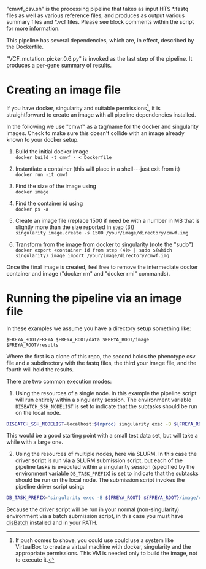 
"cmwf_csv.sh" is the processing pipeline that takes as input HTS
*.fastq files as well as various reference files, and produces as
output various summary files and *.vcf files. Please see block
comments within the script for more information.

This pipeline has several dependencies, which are, in effect,
described by the Dockerfile.

"VCF_mutation_picker.0.6.py" is invoked as the last step of the
pipeline. It produces a per-gene summary of results.


Creating an image file
======================

If you have docker, singularity and suitable permissions[^1], it is straightforward to
create an image with all pipeline dependencies installed.

In the following we
use "cmwf" as a tag/name for the docker and singularity images. Check
to make sure this doesn't collide with an image already known to your
docker setup.

1. Build the initial docker image\
`docker build -t cmwf - < Dockerfile`

2. Instantiate a container (this will place in a shell---just exit from it)\
`docker run -it cmwf`

3. Find the size of the image using\
`docker image`

4. Find the container id using\
`docker ps -a`

5. Create an image file (replace 1500 if need be with a number in MB that is slightly more than the size reported in step (3))\
`singularity image.create -s 1500 /your/image/directory/cmwf.img`

6. Transform from the image from docker to singularity (note the "sudo")\
`docker export <container id from step (4)> | sudo $(which singularity) image import /your/image/directory/cmwf.img`

Once the final image is created, feel free to remove the intermediate docker container and image ("docker rm" and "docker rmi" commands).


Running the pipeline via an image file
======================================

In these examples we assume you have a directory setup something like:

`$FREYA_ROOT/FREYA
$FREYA_ROOT/data
$FREYA_ROOT/image
$FREYA_ROOT/results`

Where the first is a clone of this repo, the second holds the phenotype csv file and a subdirectory with the fastq files, the third your image file, and the fourth will hold the results.

There are two common execution modes:

1. Using the resources of a single node. In this example the pipeline script will run entirely within a singularity session. The environment variable `DISBATCH_SSH_NODELIST` is set to indicate that the subtasks should be run on the local node.

```bash
DISBATCH_SSH_NODELIST=localhost:$(nproc) singularity exec -B ${FREYA_ROOT} ${FREYA_ROOT}/image/cmwf.img bash ${FREYA_ROOT}/FREYA/cmwf_csv.sh ${FREYA_ROOT}/data/phenotype.csv ${FREYA_ROOT}/data/fastqs ${FREYA_ROOT}/results
```
This would be a good starting point with a small test data set, but will take a while with a large one.

2. Using the resources of multiple nodes, here via SLURM. In this case the driver script is run via a SLURM submission script, but each of the pipeline tasks is executed within a singularity session (specified by the environment variable `DB_TASK_PREFIX`) is set to indicate that the subtasks should be run on the local node. The submission script invokes the pipeline driver script using:

```bash
DB_TASK_PREFIX="singularity exec -B ${FREYA_ROOT} ${FREYA_ROOT}/image/cmwf.img " singularity exec -B ${FREYA_ROOT} ${FREYA_ROOT}/image/cmwf.img bash ${FREYA_ROOT}/FREYA/cmwf_csv.sh ${FREYA_ROOT}/data/phenotype.csv ${FREYA_ROOT}/data/fastqs ${FREYA_ROOT}/results
```
Because the driver script will be run in your normal (non-singularity) environment via a batch submission script, in this case you must have [disBatch](https://github.com/flatironinstitute/disBatch) installed and in your PATH.



[^1]: If push comes to shove, you could use could use a system like VirtualBox to create a virtual machine with docker, singularity and the appropriate permissions. This VM is needed only to build the image, not to execute it.

